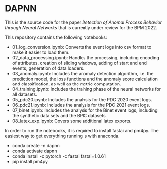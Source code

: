 # DAPNN

This is the source code for the paper _Detection of Anomal Process Behavior through Neural Networks_ that is currently under review for the BPM 2022. 

This repository contains the following Notebooks:
- 01_log_conversion.ipynb: Converts the event logs into csv format to make it easier to load them.
- 02_data_processing.ipynb: Handles the processing, including encoding of attributes, creation of sliding windows, adding of start and end events, generation of data loaders.
- 03_anomaly.ipynb: Includes the anomaly detection algorithm, i.e. the prediction model, the loss functions and the anomaly score calculation and classification, as well as the metric computation.
- 04_training.ipynb: Includes the training phase of the neural networks for all datasets.
- 05_pdc20.ipynb: Includes the analysis for the PDC 2020 event logs.
- 06_pdc21.ipynb: Includes the analysis for the PDC 2021 event logs.
- 07_binet.ipynb: Includes the analysis for the Binet event logs, including the synthetic data sets and the BPIC datasets
- 08_latex_exp.ipynb: Covers some additional latex exports.

In order to run the notebooks, it is required to install fastai and pm4py. The easiest way to get everything running is with anaconda.
- conda create -n dapnn 
- conda activate dapnn
- conda install -c pytorch -c fastai fastai=1.0.61
- pip install pm4py

